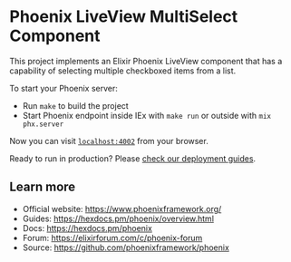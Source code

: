 # Phoenix LiveView MultiSelect Component

This project implements an Elixir Phoenix LiveView component that has a capability
of selecting multiple checkboxed items from a list.

To start your Phoenix server:

  * Run `make` to build the project
  * Start Phoenix endpoint inside IEx with `make run` or outside with `mix phx.server`

Now you can visit [`localhost:4002`](http://localhost:4002) from your browser.

Ready to run in production? Please [check our deployment guides](https://hexdocs.pm/phoenix/deployment.html).

## Learn more

  * Official website: https://www.phoenixframework.org/
  * Guides: https://hexdocs.pm/phoenix/overview.html
  * Docs: https://hexdocs.pm/phoenix
  * Forum: https://elixirforum.com/c/phoenix-forum
  * Source: https://github.com/phoenixframework/phoenix
